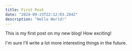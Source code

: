 ```yaml
---
title: First Post
date: "2024-09-23T22:12:03.284Z"
description: "Hello World!"
---
```


This is my first post on my new blog! How exciting!

I'm sure I'll write a lot more interesting things in the future.
